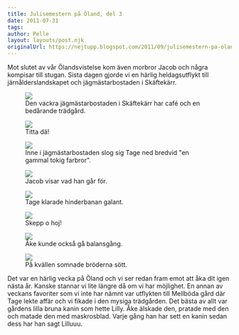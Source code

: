 ```yaml
---
title: Julisemestern på Öland, del 3
date: 2011-07-31
tags: 	
author: Pelle
layout: layouts/post.njk
originalUrl: https://nejtupp.blogspot.com/2011/09/julisemestern-pa-oland-del-3.html
---
```


Mot slutet av vår Ölandsvistelse kom även morbror Jacob och några kompisar till stugan. Sista dagen gjorde vi en härlig heldagsutflykt till järnålderslandskapet och jägmästarbostaden i Skäftekärr.

<figure>
	<img src="../../../img/2011/07/O%25CC%2588land+-+Ska%25CC%2588fteka%25CC%2588rr-_MG_7908.jpg">
	<figcaption>Den vackra jägmästarbostaden i Skäftekärr har café och en bedårande trädgård.</figcaption>
</figure>

<figure>
	<img src="../../../img/2011/07/O%25CC%2588land+-+Ska%25CC%2588fteka%25CC%2588rr-_MG_7908-2.jpg">
	<figcaption>Titta dä!</figcaption>
</figure>

<figure>
	<img src="../../../img/2011/07/O%25CC%2588land+-+Ska%25CC%2588fteka%25CC%2588rr-_MG_7903.jpg">
	<figcaption>Inne i jägmästarbostaden slog sig Tage ned bredvid "en gammal tokig farbror".</figcaption>
</figure>

<figure>
	<img src="../../../img/2011/07/O%25CC%2588land+-+Ska%25CC%2588fteka%25CC%2588rr-_MG_7880.jpg">
	<figcaption>Jacob visar vad han går för.</figcaption>
</figure>

<figure>
	<img src="../../../img/2011/07/O%25CC%2588land+-+Ska%25CC%2588fteka%25CC%2588rr-_MG_7833.jpg">
	<figcaption>Tage klarade hinderbanan galant.</figcaption>
</figure>

<figure>
	<img src="../../../img/2011/07/O%25CC%2588land+-+Ska%25CC%2588fteka%25CC%2588rr-_MG_7829.jpg">
	<figcaption>Skepp o hoj!</figcaption>
</figure>

<figure>
	<img src="../../../img/2011/07/O%25CC%2588land+-+Ska%25CC%2588fteka%25CC%2588rr-_MG_7877.jpg">
	<figcaption>Åke kunde också gå balansgång.</figcaption>
</figure>

<figure>
	<img src="../../../img/2011/07/O%25CC%2588land+-+Blandat-_MG_7711.jpg">
	<figcaption>På kvällen somnade bröderna sött.</figcaption>
</figure>

Det var en härlig vecka på Öland och vi ser redan fram emot att åka dit igen nästa år. Kanske stannar vi lite längre då om vi har möjlighet. En annan av veckans favoriter som vi inte har nämnt var utflykten till Mellböda gård där Tage lekte affär och vi fikade i den mysiga trädgården. Det bästa av allt var gårdens lilla bruna kanin som hette Lilly. Åke älskade den, pratade med den och matade den med maskrosblad. Varje gång han har sett en kanin sedan dess har han sagt Lilluuu.